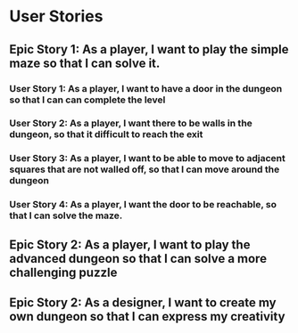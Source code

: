 # User Stories

## Epic Story 1: As a player, I want to play the simple maze so that I can solve it.

### User Story 1: As a player, I want to have a door in the dungeon so that I can can complete the level

### User Story 2: As a player, I want there to be walls in the dungeon, so that it difficult to reach the exit

### User Story 3: As a player, I want to be able to move to adjacent squares that are not walled off, so that I can move around the dungeon

### User Story 4: As a player, I want the door to be reachable, so that I can solve the maze.

## Epic Story 2: As a player, I want to play the advanced dungeon so that I can solve a more challenging puzzle

## Epic Story 2: As a designer, I want to create my own dungeon so that I can express my creativity
